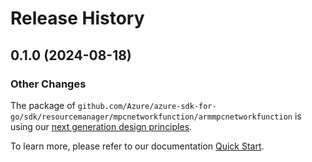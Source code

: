 # Release History

## 0.1.0 (2024-08-18)
### Other Changes

The package of `github.com/Azure/azure-sdk-for-go/sdk/resourcemanager/mpcnetworkfunction/armmpcnetworkfunction` is using our [next generation design principles](https://azure.github.io/azure-sdk/general_introduction.html).

To learn more, please refer to our documentation [Quick Start](https://aka.ms/azsdk/go/mgmt).